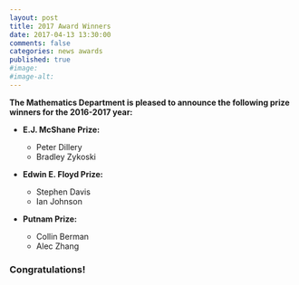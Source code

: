 ```yaml
---
layout: post
title: 2017 Award Winners
date: 2017-04-13 13:30:00
comments: false
categories: news awards
published: true
#image:
#image-alt:
---
```


**The Mathematics Department is pleased to announce the following prize winners for the 2016-2017 year:**

- **E.J. McShane Prize:**
  - Peter Dillery
  - Bradley Zykoski

- **Edwin E. Floyd Prize:**
  - Stephen Davis
  - Ian Johnson

- **Putnam Prize:**
  - Collin Berman
  - Alec Zhang

<!--more-->

### Congratulations!
